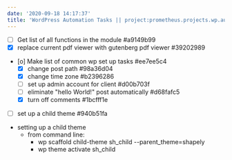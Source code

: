 ```yaml
---
date: '2020-09-18 14:17:37'
title: 'WordPress Automation Tasks || project:prometheus.projects.wp.automation'
---
```

* [ ] Get list of all functions in the module  #a9149b99
* [X] replace current pdf viewer with gutenberg pdf viewer  #39202989
* [o] Make list of common wp set up tasks  #ee7ee5c4
    * [X] change post path  #98a36d04
    * [X] change time zone  #b2396286
    * [ ] set up admin account for client  #d00b703f
    * [ ] eliminate "hello World!" post automatically  #d68fafc5
    * [X] turn off comments  #1bcfff1e
* [ ] set up a child theme  #940b51fa

* setting up a child theme
    * from command line:
        * wp scaffold child-theme sh_child --parent_theme=shapely
        * wp theme activate sh_child
